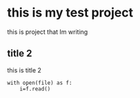 # this is my test project
this is project that Im writing 

## title 2
this is title 2

```
with open(file) as f:
    i=f.read()
```
